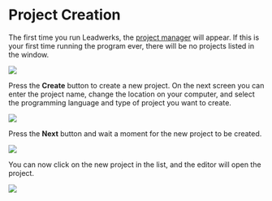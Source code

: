 # Project Creation

The first time you run Leadwerks, the [project manager](projectmanager.md) will appear. If this is your first time running the program ever, there will be no projects listed in the window.

![](https://github.com/UltraEngine/Documentation/blob/master/Images/startup.png?raw=true)

Press the **Create** button to create a new project. On the next screen you can enter the project name, change the location on your computer, and select the programming language and type of project you want to create.

![](https://github.com/UltraEngine/Documentation/blob/master/Images/newproject.png?raw=true)

Press the **Next** button and wait a moment for the new project to be created.

![](https://github.com/UltraEngine/Documentation/blob/master/Images/newproject2.png?raw=true)

You can now click on the new project in the list, and the editor will open the project.

![](https://github.com/UltraEngine/Documentation/blob/master/Images/defaultview.png?raw=true)
